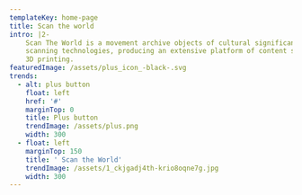 ```yaml
---
templateKey: home-page
title: Scan the world
intro: |2-
    Scan The World is a movement archive objects of cultural significance using 3D
    scanning technologies, producing an extensive platform of content suitable for
    3D printing.
featuredImage: /assets/plus_icon_-black-.svg
trends:
  - alt: plus button
    float: left
    href: '#'
    marginTop: 0
    title: Plus button
    trendImage: /assets/plus.png
    width: 300
  - float: left
    marginTop: 150
    title: ' Scan the World'
    trendImage: /assets/1_ckjgadj4th-krio8oqne7g.jpg
    width: 300
---
```


